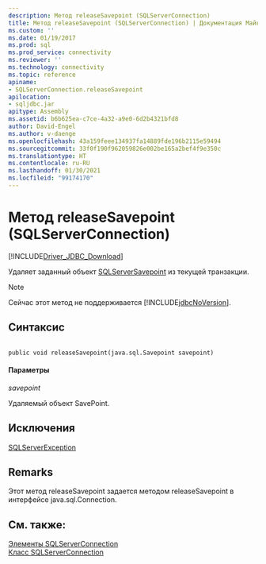 ```yaml
---
description: Метод releaseSavepoint (SQLServerConnection)
title: Метод releaseSavepoint (SQLServerConnection) | Документация Майкрософт
ms.custom: ''
ms.date: 01/19/2017
ms.prod: sql
ms.prod_service: connectivity
ms.reviewer: ''
ms.technology: connectivity
ms.topic: reference
apiname:
- SQLServerConnection.releaseSavepoint
apilocation:
- sqljdbc.jar
apitype: Assembly
ms.assetid: b6b625ea-c7ce-4a32-a9e0-6d2b4321bfd8
author: David-Engel
ms.author: v-daenge
ms.openlocfilehash: 43a159feee134937fa14889fde196b2115e59494
ms.sourcegitcommit: 33f0f190f962059826e002be165a2bef4f9e350c
ms.translationtype: HT
ms.contentlocale: ru-RU
ms.lasthandoff: 01/30/2021
ms.locfileid: "99174170"
---
```

# <a name="releasesavepoint-method-sqlserverconnection"></a>Метод releaseSavepoint (SQLServerConnection)
[!INCLUDE[Driver_JDBC_Download](../../../includes/driver_jdbc_download.md)]

  Удаляет заданный объект [SQLServerSavepoint](../../../connect/jdbc/reference/sqlserversavepoint-class.md) из текущей транзакции.  
  
> [!NOTE]  
>  Сейчас этот метод не поддерживается [!INCLUDE[jdbcNoVersion](../../../includes/jdbcnoversion_md.md)].  
  
## <a name="syntax"></a>Синтаксис  
  
```  
  
public void releaseSavepoint(java.sql.Savepoint savepoint)  
```  
  
#### <a name="parameters"></a>Параметры  
 *savepoint*  
  
 Удаляемый объект SavePoint.  
  
## <a name="exceptions"></a>Исключения  
 [SQLServerException](../../../connect/jdbc/reference/sqlserverexception-class.md)  
  
## <a name="remarks"></a>Remarks  
 Этот метод releaseSavepoint задается методом releaseSavepoint в интерфейсе java.sql.Connection.  
  
## <a name="see-also"></a>См. также:  
 [Элементы SQLServerConnection](../../../connect/jdbc/reference/sqlserverconnection-members.md)   
 [Класс SQLServerConnection](../../../connect/jdbc/reference/sqlserverconnection-class.md)  
  
  
